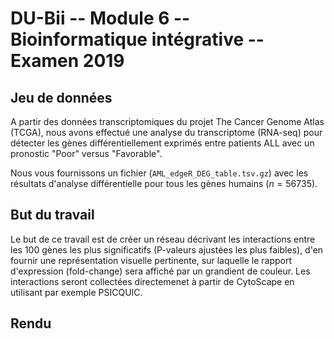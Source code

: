 # DU-Bii -- Module 6 -- Bioinformatique intégrative --  Examen 2019

## Jeu de données

A partir des données transcriptomiques du projet The Cancer Genome Atlas (TCGA), nous avons effectué une analyse du transcriptome (RNA-seq) pour détecter les gènes différentiellement exprimés entre patients ALL avec un pronostic "Poor" versus "Favorable". 

Nous vous fournissons un fichier (`AML_edgeR_DEG_table.tsv.gz`) avec les résultats d'analyse différentielle pour tous les gènes humains ($n = 56735$).

## But du travail

Le but de ce travail est de créer un réseau décrivant les interactions entre les 100 gènes les plus significatifs (P-valeurs ajustées les plus faibles), d'en fournir une représentation visuelle pertinente, sur laquelle le rapport d'expression (fold-change) sera affiché par un grandient de couleur.  Les interactions seront collectées directemenet à partir de CytoScape en utilisant par exemple PSICQUIC. 

## Rendu



